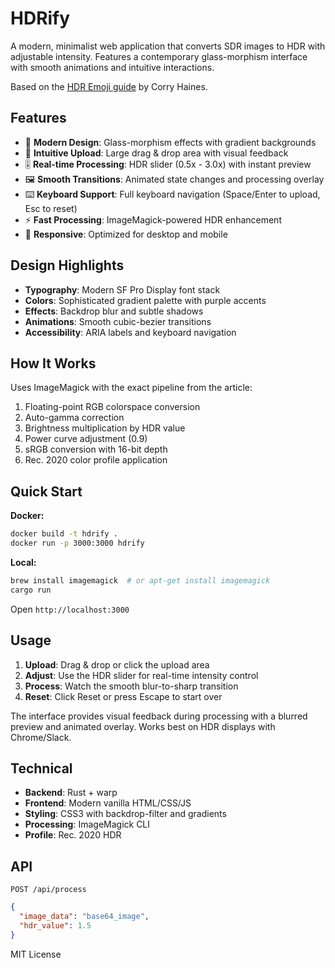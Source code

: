 # HDRify

A modern, minimalist web application that converts SDR images to HDR with adjustable intensity. Features a contemporary glass-morphism interface with smooth animations and intuitive interactions.

Based on the [HDR Emoji guide](https://sharpletters.net/2025/04/16/hdr-emoji/) by Corry Haines.

## Features

- 🎨 **Modern Design**: Glass-morphism effects with gradient backgrounds
- 📁 **Intuitive Upload**: Large drag & drop area with visual feedback
- 🎚️ **Real-time Processing**: HDR slider (0.5x - 3.0x) with instant preview
- 🖼️ **Smooth Transitions**: Animated state changes and processing overlay
- ⌨️ **Keyboard Support**: Full keyboard navigation (Space/Enter to upload, Esc to reset)
- ⚡ **Fast Processing**: ImageMagick-powered HDR enhancement
- 📱 **Responsive**: Optimized for desktop and mobile

## Design Highlights

- **Typography**: Modern SF Pro Display font stack
- **Colors**: Sophisticated gradient palette with purple accents
- **Effects**: Backdrop blur and subtle shadows
- **Animations**: Smooth cubic-bezier transitions
- **Accessibility**: ARIA labels and keyboard navigation

## How It Works

Uses ImageMagick with the exact pipeline from the article:
1. Floating-point RGB colorspace conversion
2. Auto-gamma correction
3. Brightness multiplication by HDR value
4. Power curve adjustment (0.9)
5. sRGB conversion with 16-bit depth
6. Rec. 2020 color profile application

## Quick Start

**Docker:**
```bash
docker build -t hdrify .
docker run -p 3000:3000 hdrify
```

**Local:**
```bash
brew install imagemagick  # or apt-get install imagemagick
cargo run
```

Open `http://localhost:3000`

## Usage

1. **Upload**: Drag & drop or click the upload area
2. **Adjust**: Use the HDR slider for real-time intensity control
3. **Process**: Watch the smooth blur-to-sharp transition
4. **Reset**: Click Reset or press Escape to start over

The interface provides visual feedback during processing with a blurred preview and animated overlay.
Works best on HDR displays with Chrome/Slack.

## Technical

- **Backend**: Rust + warp
- **Frontend**: Modern vanilla HTML/CSS/JS
- **Styling**: CSS3 with backdrop-filter and gradients
- **Processing**: ImageMagick CLI
- **Profile**: Rec. 2020 HDR

## API

`POST /api/process`
```json
{
  "image_data": "base64_image",
  "hdr_value": 1.5
}
```

MIT License
